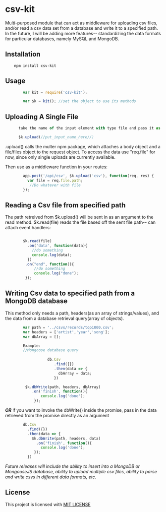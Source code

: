 # csv-kit
Multi-purposed module that can act as middleware for uploading csv files, and/or read a csv data set from a database and write it to a specified path. In the future, I will be adding more features-- standardizing the data formats for particular databases, namely MySQL and MongoDB.

## Installation

        npm install csv-kit

## Usage

```javascript
        var kit = require('csv-kit');

        var $k = kit(); //set the object to use its methods
```
## Uploading A Single File

  ```javascript
        take the name of the input element with type file and pass it as an argument:

        $k.upload(//put_input_name_here//)
  ```
        
.upload() calls the multer npm package, which attaches a body object and a file/files object to the request object. To access the data use "req.file" for now, since only single uploads are currently available.

Then use as a middleware function in your routes:

```javascript
        app.post('/api/csv', $k.upload('csv'), function(req, res) {
          var file = req.file.path;
           //Do whatever with file
        });
```

## Reading a Csv file from specified path
        
The path retreived from $k.upload() will be sent in as an argument to the read method.
$k.read(file) reads the file based off the sent file path-- can attach event handlers:
        
```javascript

        $k.read(file)
          .on('data', function(data){
            //do something 
            console.log(data);
          })
         .on("end", function(){
             //do something
             console.log("done");
         });
```

## Writing Csv data to specified path from a MongoDB database

This method only needs a path, headers(as an array of strings/values), and the data from a database retrieval
query(array of objects).
       
```javascript
        var path = '../csvs/records/top1000.csv';
        var headers = ['artist','year','song'];
        var dbArray = [];

        Example: 
        //Mongoose database query
        
                   db.Csv
                      .find({})
                      .then(data => {
                        dbArray = data;
                      })

         $k.dbWrite(path, headers, dbArray)
            .on('finish', function(){
                console.log('done');
             });

```
**_OR_** if you want to invoke the dbWrite() inside the promise, pass in the data retrieved from the promise directly as an argument

```javascript
        db.Csv
          .find({})
          .then(data => {
            $k.dbWrite(path, headers, data)
              .on('finish', function(){
                console.log('done');
             });
          })
```

_Future releases will include the ability to insert into a MongoDB or MongooseJS database, ability to upload multiple csv files, ability to parse and write csvs in different data formats, etc._

## License

This project is licensed with [MIT LICENSE](LICENSE)
